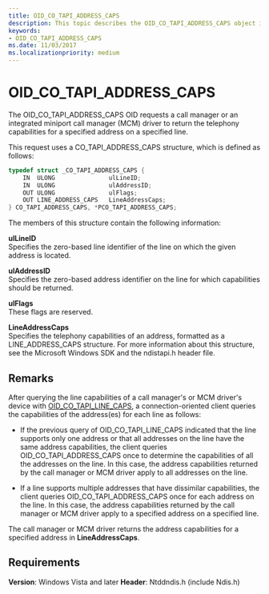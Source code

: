 ```yaml
---
title: OID_CO_TAPI_ADDRESS_CAPS
description: This topic describes the OID_CO_TAPI_ADDRESS_CAPS object identifier (OID).
keywords:
- OID_CO_TAPI_ADDRESS_CAPS
ms.date: 11/03/2017
ms.localizationpriority: medium
---
```


# OID_CO_TAPI_ADDRESS_CAPS

The OID_CO_TAPI_ADDRESS_CAPS OID requests a call manager or an integrated miniport call manager (MCM) driver to return the telephony capabilities for a specified address on a specified line.

This request uses a CO_TAPI_ADDRESS_CAPS structure, which is defined as follows:

```c++
typedef struct _CO_TAPI_ADDRESS_CAPS {
    IN  ULONG               ulLineID;
    IN  ULONG               ulAddressID;
    OUT ULONG               ulFlags;
    OUT LINE_ADDRESS_CAPS   LineAddressCaps;
} CO_TAPI_ADDRESS_CAPS, *PCO_TAPI_ADDRESS_CAPS;
``` 

The members of this structure contain the following information:

**ulLineID**  
Specifies the zero-based line identifier of the line on which the given address is located.

**ulAddressID**  
Specifies the zero-based address identifier on the line for which capabilities should be returned.

**ulFlags**  
These flags are reserved.

**LineAddressCaps**  
Specifies the telephony capabilities of an address, formatted as a LINE_ADDRESS_CAPS structure. For more information about this structure, see the Microsoft Windows SDK and the ndistapi.h header file.

## Remarks

After querying the line capabilities of a call manager's or MCM driver's device with [OID_CO_TAPI_LINE_CAPS](oid-co-tapi-line-caps.md), a connection-oriented client queries the capabilities of the address(es) for each line as follows:

- If the previous query of OID_CO_TAPI_LINE_CAPS indicated that the line supports only one address or that all addresses on the line have the same address capabilities, the client queries OID_CO_TAPI_ADDRESS_CAPS once to determine the capabilities of all the addresses on the line. In this case, the address capabilities returned by the call manager or MCM driver apply to all addresses on the line.

- If a line supports multiple addresses that have dissimilar capabilities, the client queries OID_CO_TAPI_ADDRESS_CAPS once for each address on the line. In this case, the address capabilities returned by the call manager or MCM driver apply to a specified address on a specified line.

The call manager or MCM driver returns the address capabilities for a specified address in **LineAddressCaps**.

## Requirements

**Version**: Windows Vista and later
**Header**: Ntddndis.h (include Ndis.h)

